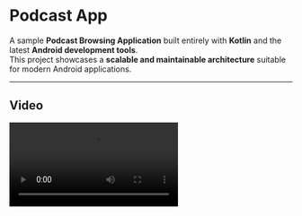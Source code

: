 # Podcast App

A sample **Podcast Browsing Application** built entirely with **Kotlin** and the latest **Android development tools**.  
This project showcases a **scalable and maintainable architecture** suitable for modern Android applications.

---

## Video
<video src = https://github.com/user-attachments/assets/9c529778-ac4a-45c8-b301-903b7ce43253 /> 

## Features

-  **Infinite Scrolling** of top podcasts
-  **Pull to Refresh** to fetch the latest data from the server
-  **Podcast Detail View** with full descriptions and high-quality images
-  **Mark as Favorite** to save your favorite podcasts locally

---

## 🛠️ Tech Stack

- **100% Kotlin**
- **Jetpack Compose** for declarative UI
- **MVVM Architecture** for clear separation of concerns
- **Repository Pattern** to abstract data sources

---

## Jetpack & Third-Party Libraries

| Library       | Purpose                                      |
|---------------|----------------------------------------------|
| **Hilt**      | Dependency Injection                         |
| **Retrofit**  | Type-safe HTTP client for API calls          |
| **Paging 3**  | Efficient data pagination and scroll handling |
| **ViewModel** | Lifecycle-aware UI data management           |

---

##  Architecture

The app follows **Clean Architecture principles** with:

- **UI Layer**: Built using Jetpack Compose
- **ViewModel Layer**: Handles UI logic and exposes state
- **Repository Layer**: Abstracts network and local data sources
- **Data Layer**: Interacts with remote API using Retrofit

---

## Getting Started

1. Clone the repository:
   ```bash
   git clone https://github.com/HenryKim/PodcastApp.git
2. Open in Android Studio (recommended version: Hedgehog or newer)

3. Build & run the app on an emulator or device


---

## Getting Started

1. Clone the repository:
   ```bash
   git clone https://github.com/HenryKim/PodcastApp.git
2. Open in Android Studio (recommended version: Hedgehog or newer)

3. Build & run the app on an emulator or device
